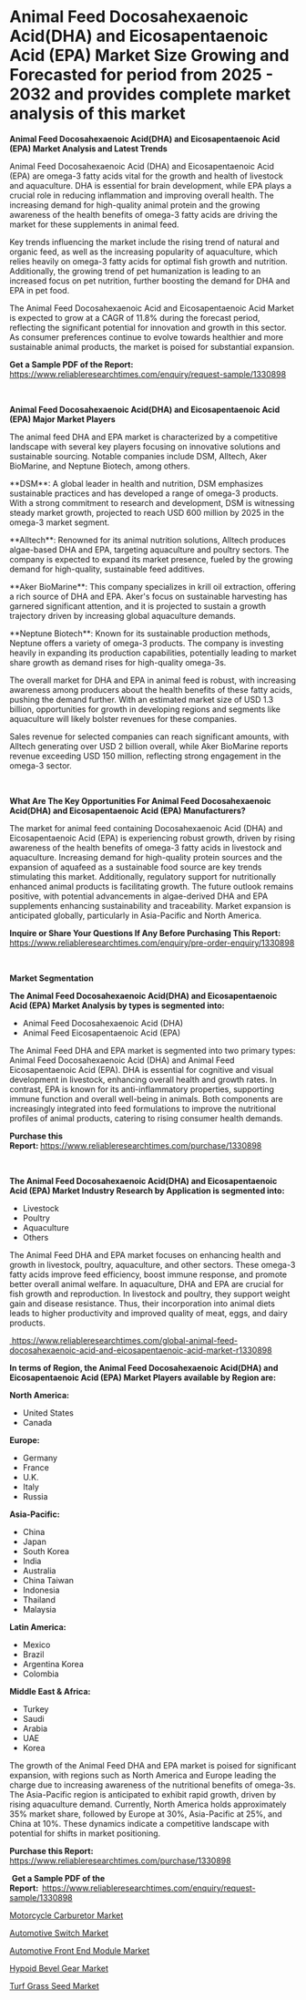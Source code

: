 <p><h1>Animal Feed Docosahexaenoic Acid(DHA) and Eicosapentaenoic Acid (EPA) Market Size Growing and Forecasted for period from 2025 - 2032 and provides complete market analysis of this market</h1></p><p><strong>Animal Feed Docosahexaenoic Acid(DHA) and Eicosapentaenoic Acid (EPA) Market Analysis and Latest Trends</strong></p>
<p><p>Animal Feed Docosahexaenoic Acid (DHA) and Eicosapentaenoic Acid (EPA) are omega-3 fatty acids vital for the growth and health of livestock and aquaculture. DHA is essential for brain development, while EPA plays a crucial role in reducing inflammation and improving overall health. The increasing demand for high-quality animal protein and the growing awareness of the health benefits of omega-3 fatty acids are driving the market for these supplements in animal feed. </p><p>Key trends influencing the market include the rising trend of natural and organic feed, as well as the increasing popularity of aquaculture, which relies heavily on omega-3 fatty acids for optimal fish growth and nutrition. Additionally, the growing trend of pet humanization is leading to an increased focus on pet nutrition, further boosting the demand for DHA and EPA in pet food.</p><p>The Animal Feed Docosahexaenoic Acid and Eicosapentaenoic Acid Market is expected to grow at a CAGR of 11.8% during the forecast period, reflecting the significant potential for innovation and growth in this sector. As consumer preferences continue to evolve towards healthier and more sustainable animal products, the market is poised for substantial expansion.</p></p>
<p><strong>Get a Sample PDF of the Report:&nbsp;</strong> <a href="https://www.reliableresearchtimes.com/enquiry/request-sample/1330898?utm_campaign=2240&utm_medium=2&utm_source=Github&utm_content=ia&utm_term=03022025&utm_id=animal-feed-docosahexaenoic-aciddha-and-eicosapentaenoic-acid-epa">https://www.reliableresearchtimes.com/enquiry/request-sample/1330898</a></p>
<p>&nbsp;</p>
<p><strong>Animal Feed Docosahexaenoic Acid(DHA) and Eicosapentaenoic Acid (EPA) Major Market Players</strong></p>
<p><p>The animal feed DHA and EPA market is characterized by a competitive landscape with several key players focusing on innovative solutions and sustainable sourcing. Notable companies include DSM, Alltech, Aker BioMarine, and Neptune Biotech, among others.</p><p>**DSM**: A global leader in health and nutrition, DSM emphasizes sustainable practices and has developed a range of omega-3 products. With a strong commitment to research and development, DSM is witnessing steady market growth, projected to reach USD 600 million by 2025 in the omega-3 market segment.</p><p>**Alltech**: Renowned for its animal nutrition solutions, Alltech produces algae-based DHA and EPA, targeting aquaculture and poultry sectors. The company is expected to expand its market presence, fueled by the growing demand for high-quality, sustainable feed additives.</p><p>**Aker BioMarine**: This company specializes in krill oil extraction, offering a rich source of DHA and EPA. Aker's focus on sustainable harvesting has garnered significant attention, and it is projected to sustain a growth trajectory driven by increasing global aquaculture demands.</p><p>**Neptune Biotech**: Known for its sustainable production methods, Neptune offers a variety of omega-3 products. The company is investing heavily in expanding its production capabilities, potentially leading to market share growth as demand rises for high-quality omega-3s.</p><p>The overall market for DHA and EPA in animal feed is robust, with increasing awareness among producers about the health benefits of these fatty acids, pushing the demand further. With an estimated market size of USD 1.3 billion, opportunities for growth in developing regions and segments like aquaculture will likely bolster revenues for these companies.</p><p>Sales revenue for selected companies can reach significant amounts, with Alltech generating over USD 2 billion overall, while Aker BioMarine reports revenue exceeding USD 150 million, reflecting strong engagement in the omega-3 sector.</p></p>
<p>&nbsp;</p>
<p><strong>What Are The Key Opportunities For Animal Feed Docosahexaenoic Acid(DHA) and Eicosapentaenoic Acid (EPA) Manufacturers?</strong></p>
<p><p>The market for animal feed containing Docosahexaenoic Acid (DHA) and Eicosapentaenoic Acid (EPA) is experiencing robust growth, driven by rising awareness of the health benefits of omega-3 fatty acids in livestock and aquaculture. Increasing demand for high-quality protein sources and the expansion of aquafeed as a sustainable food source are key trends stimulating this market. Additionally, regulatory support for nutritionally enhanced animal products is facilitating growth. The future outlook remains positive, with potential advancements in algae-derived DHA and EPA supplements enhancing sustainability and traceability. Market expansion is anticipated globally, particularly in Asia-Pacific and North America.</p></p>
<p><strong>Inquire or Share Your Questions If Any Before Purchasing This Report:</strong> <a href="https://www.reliableresearchtimes.com/enquiry/pre-order-enquiry/1330898?utm_campaign=2240&utm_medium=2&utm_source=Github&utm_content=ia&utm_term=03022025&utm_id=animal-feed-docosahexaenoic-aciddha-and-eicosapentaenoic-acid-epa">https://www.reliableresearchtimes.com/enquiry/pre-order-enquiry/1330898</a></p>
<p>&nbsp;</p>
<p><strong>Market Segmentation</strong></p>
<p><strong>The Animal Feed Docosahexaenoic Acid(DHA) and Eicosapentaenoic Acid (EPA) Market Analysis by types is segmented into:</strong></p>
<p><ul><li>Animal Feed Docosahexaenoic Acid (DHA)</li><li>Animal Feed Eicosapentaenoic Acid (EPA)</li></ul></p>
<p><p>The Animal Feed DHA and EPA market is segmented into two primary types: Animal Feed Docosahexaenoic Acid (DHA) and Animal Feed Eicosapentaenoic Acid (EPA). DHA is essential for cognitive and visual development in livestock, enhancing overall health and growth rates. In contrast, EPA is known for its anti-inflammatory properties, supporting immune function and overall well-being in animals. Both components are increasingly integrated into feed formulations to improve the nutritional profiles of animal products, catering to rising consumer health demands.</p></p>
<p><strong>Purchase this Report:&nbsp;</strong><a href="https://www.reliableresearchtimes.com/purchase/1330898?utm_campaign=2240&utm_medium=2&utm_source=Github&utm_content=ia&utm_term=03022025&utm_id=animal-feed-docosahexaenoic-aciddha-and-eicosapentaenoic-acid-epa">https://www.reliableresearchtimes.com/purchase/1330898</a></p>
<p>&nbsp;</p>
<p><strong>The Animal Feed Docosahexaenoic Acid(DHA) and Eicosapentaenoic Acid (EPA) Market Industry Research by Application is segmented into:</strong></p>
<p><ul><li>Livestock</li><li>Poultry</li><li>Aquaculture</li><li>Others</li></ul></p>
<p><p>The Animal Feed DHA and EPA market focuses on enhancing health and growth in livestock, poultry, aquaculture, and other sectors. These omega-3 fatty acids improve feed efficiency, boost immune response, and promote better overall animal welfare. In aquaculture, DHA and EPA are crucial for fish growth and reproduction. In livestock and poultry, they support weight gain and disease resistance. Thus, their incorporation into animal diets leads to higher productivity and improved quality of meat, eggs, and dairy products.</p></p>
<p><a href="https://www.reliableresearchtimes.com/global-animal-feed-docosahexaenoic-acid-and-eicosapentaenoic-acid-market-r1330898?utm_campaign=2240&utm_medium=2&utm_source=Github&utm_content=ia&utm_term=03022025&utm_id=animal-feed-docosahexaenoic-aciddha-and-eicosapentaenoic-acid-epa">&nbsp;https://www.reliableresearchtimes.com/global-animal-feed-docosahexaenoic-acid-and-eicosapentaenoic-acid-market-r1330898</a></p>
<p><strong>In terms of Region, the Animal Feed Docosahexaenoic Acid(DHA) and Eicosapentaenoic Acid (EPA) Market Players available by Region are:</strong></p>
<p>
    <p> <strong> North America: </strong>
        <ul>
            <li>United States</li>
            <li>Canada</li>
        </ul>
        </p> 
    <p> <strong> Europe: </strong>
        <ul>
            <li>Germany</li>
            <li>France</li>
            <li>U.K.</li>
            <li>Italy</li>
            <li>Russia</li>
        </ul>
        </p> 
    <p> <strong> Asia-Pacific: </strong>
        <ul>
            <li>China</li>
            <li>Japan</li>
            <li>South Korea</li>
            <li>India</li>
            <li>Australia</li>
            <li>China Taiwan</li>
            <li>Indonesia</li>
            <li>Thailand</li>
            <li>Malaysia</li>
        </ul>
        </p> 
    <p> <strong> Latin America: </strong>
        <ul>
            <li>Mexico</li>
            <li>Brazil</li>
            <li>Argentina Korea</li>
            <li>Colombia</li>
        </ul>
        </p> 
    <p> <strong> Middle East & Africa: </strong>
        <ul>
            <li>Turkey</li>
            <li>Saudi</li>
            <li>Arabia</li>
            <li>UAE</li>
            <li>Korea</li>
        </ul>
    </p>
    </p>
<p><p>The growth of the Animal Feed DHA and EPA market is poised for significant expansion, with regions such as North America and Europe leading the charge due to increasing awareness of the nutritional benefits of omega-3s. The Asia-Pacific region is anticipated to exhibit rapid growth, driven by rising aquaculture demand. Currently, North America holds approximately 35% market share, followed by Europe at 30%, Asia-Pacific at 25%, and China at 10%. These dynamics indicate a competitive landscape with potential for shifts in market positioning.</p></p>
<p><strong>Purchase this Report: </strong><a href="https://www.reliableresearchtimes.com/purchase/1330898?utm_campaign=2240&utm_medium=2&utm_source=Github&utm_content=ia&utm_term=03022025&utm_id=animal-feed-docosahexaenoic-aciddha-and-eicosapentaenoic-acid-epa">https://www.reliableresearchtimes.com/purchase/1330898</a></p>
<p>&nbsp;<strong>Get a Sample PDF of the Report:&nbsp;&nbsp;</strong><a href="https://www.reliableresearchtimes.com/enquiry/request-sample/1330898?utm_campaign=2240&utm_medium=2&utm_source=Github&utm_content=ia&utm_term=03022025&utm_id=animal-feed-docosahexaenoic-aciddha-and-eicosapentaenoic-acid-epa">https://www.reliableresearchtimes.com/enquiry/request-sample/1330898</a></p>
<p><strong></strong></p>
<p><p><a href="https://www.linkedin.com/pulse/motorcycle-carburetor-market-sizeshare-recent-development-p0kkc?utm_campaign=2240&utm_medium=2&utm_source=Github&utm_content=ia&utm_term=03022025&utm_id=animal-feed-docosahexaenoic-aciddha-and-eicosapentaenoic-acid-epa">Motorcycle Carburetor Market</a></p><p><a href="https://www.linkedin.com/pulse/automotive-switch-market-study-creating-business-environment-kpyac?utm_campaign=2240&utm_medium=2&utm_source=Github&utm_content=ia&utm_term=03022025&utm_id=animal-feed-docosahexaenoic-aciddha-and-eicosapentaenoic-acid-epa">Automotive Switch Market</a></p><p><a href="https://www.linkedin.com/pulse/focus-automotive-front-end-module-market-trends-metrics-sales-lwwnf?utm_campaign=2240&utm_medium=2&utm_source=Github&utm_content=ia&utm_term=03022025&utm_id=animal-feed-docosahexaenoic-aciddha-and-eicosapentaenoic-acid-epa">Automotive Front End Module Market</a></p><p><a href="https://www.linkedin.com/pulse/thorough-examination-global-hypoid-bevel-gear-market-size-0djzc?utm_campaign=2240&utm_medium=2&utm_source=Github&utm_content=ia&utm_term=03022025&utm_id=animal-feed-docosahexaenoic-aciddha-and-eicosapentaenoic-acid-epa">Hypoid Bevel Gear Market</a></p><p><a href="https://www.linkedin.com/pulse/turf-grass-seed-market-trend-analysis-highlights-rapid-growth-zhfaf?utm_campaign=2240&utm_medium=2&utm_source=Github&utm_content=ia&utm_term=03022025&utm_id=animal-feed-docosahexaenoic-aciddha-and-eicosapentaenoic-acid-epa">Turf Grass Seed Market</a></p></p>